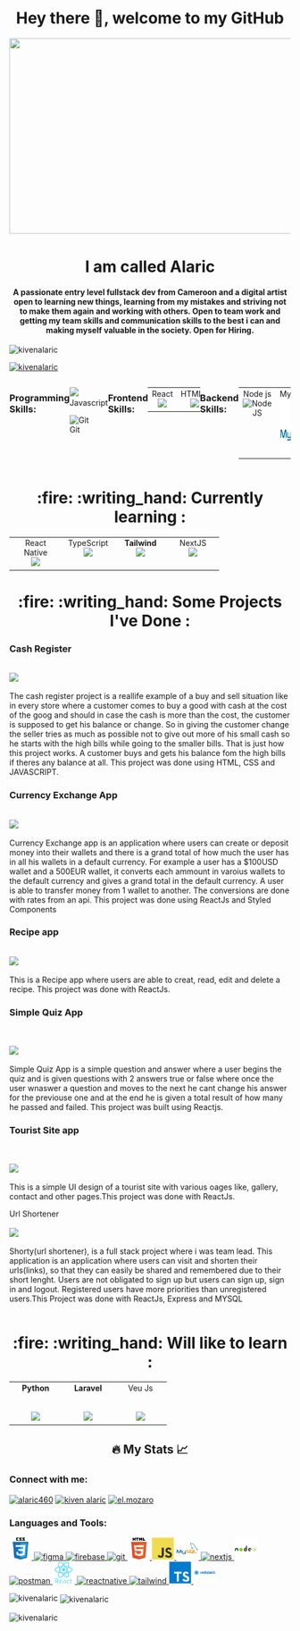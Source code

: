 <h1 align="center">Hey there 👋, welcome to my GitHub</h1>

<div id="header" align="center">  
  <!--here's the hello text below it are the languages links-->
  
  <div align="center">
    <img src="https://media.giphy.com/media/dWesBcTLavkZuG35MI/giphy.gif" width="700" height="350"/>
  </div>
  
  <h1>
    I am called Alaric
  </h1>
  <h4 align="center">A passionate entry level fullstack dev from Cameroon and a digital artist open to learning new things, learning from my mistakes and striving not to make them again and working with others. Open to team work and getting my team skills and communication skills to the best i can and making myself valuable in the society. Open for Hiring.</h4>

  <p align="left"> <img src="https://komarev.com/ghpvc/?username=kivenalaric&label=Profile%20views&color=0e75b6&style=flat" alt="kivenalaric" /> </p>

<p align="left"> <a href="https://github.com/ryo-ma/github-profile-trophy"><img src="https://github-profile-trophy.vercel.app/?username=kivenalaric" alt="kivenalaric" /></a> </p>
</p>
  
<div align="left" style="display:flex">
  <h3 align="left">Programming Skills:</h3>

  <div>
      <p valign="top">
        <p width="80px" align="left">
          <img height="64px" src="https://upload.wikimedia.org/wikipedia/commons/thumb/9/99/Unofficial_JavaScript_logo_2.svg/480px-Unofficial_JavaScript_logo_2.svg.png">
          <br>
          <span style="align: center">Javascript</span>
        </p>
         <p width="80px" align="left">
          <img height="64px" src="https://cdn.svgporn.com/logos/git-icon.svg" title="Git" **alt="Git"/>
           <br>
          <span align="center">Git</span>
        </p>
      </p>
  </div>
  <h3 align="left">Frontend Skills:</h3>

  <table>
    <tbody>
      <tr valign="top">
        <td width="80px" align="center">
          <span>React</span><br>
          <img height="64px" src="https://cdn.worldvectorlogo.com/logos/react-1.svg">
        </td>
        <td width="80px" align="center">
          <span>HTML5</span><br>
          <img height="64px" src="https://cdn.svgporn.com/logos/html-5.svg">
        </td>
        <td width="80px" align="center">
          <span><strong>CSS3</strong>
          </span><br>
          <img height="64px" src="https://cdn.svgporn.com/logos/css-3.svg">
        </td>
      </tr>
    </tbody>
  </table>
  <h3 align="left">Backend Skills:</h3>

  <table>
    <tbody>
      <tr valign="top">
        <td width="80px" align="center">
          <span>Node js</span><br>
          <img src="https://cdn.svgporn.com/logos/nodejs-icon.svg" title="NodeJS" alt="NodeJS" width="100" height="100"/>
        </td>
        <td width="80px" align="center">
          <span>MySQL</span><br>
          <img src="https://github.com/devicons/devicon/blob/master/icons/mysql/mysql-original-wordmark.svg" title="MySQL"  alt="MySQL" width="100" height="100"/>
        </td>
      </tr>
    </tbody>
  </table>
</div>

<h1> :fire: :writing_hand: Currently learning : </h1>
  
  <div align="left">
    <table>      
      <tbody>
        <tr valign="top">
          <td width="80px" align="center">
            <span>React Native</span><br>
            <img height="64px" src="https://cdn.worldvectorlogo.com/logos/react-1.svg">
          </td>
          <td width="80px" align="center">
            <span>TypeScript</span><br>
            <img height="64px" src="https://cdn.svgporn.com/logos/typescript-icon-round.svg">
          </td>
          <td width="80px" align="center">
            <span><strong>Tailwind</strong>
            </span><br>
            <img height="64px" src="https://cdn.svgporn.com/logos/tailwindcss-icon.svg">
          </td>
          <td width="80px" align="center">
            <span>NextJS</span><br>
            <img height="64px" src="https://cdn.svgporn.com/logos/nextjs-icon.svg">
          </td>
        </tr>
      </tbody>
    </table>
  </div>

  <h1> :fire: :writing_hand: Some Projects I've Done : </h1>
  
  <div align="left">
    <table>      
      <tbody>
        <tr valign="top">
          <div align="left">
            <h3>Cash Register</h3><br>
            <a href="https://kivenalaric.github.io/cash-register/">
              <img height="64px" src="https://cdn-icons-png.flaticon.com/128/5113/5113045.png">
            </a>
            <p>The cash register project is a reallife example of a buy and sell situation like in every store where a customer comes to buy a good with cash at the cost of the goog and should in case the cash is more than the cost, the customer is supposed to get his balance or change. So in giving the customer change the seller tries as much as possible not to give out more of his small cash so he starts with the high bills while going to the smaller bills. That is just how this project works. A customer buys and gets his balance fom the high bills if theres any balance at all. This project was done using HTML, CSS and JAVASCRIPT.</p>
          </div>
          <div align="left">
            <h3>Currency Exchange App</h3><br>
            <a href="https://currency-exchange-git-feature-exchange-app-kivenalaric.vercel.app/">
              <img height="64px" src="https://cdn-icons-png.flaticon.com/128/2510/2510667.png">
            </a>
            <p>Currency Exchange app is an application where users can create or deposit money into their wallets and there is a grand total of how much the user has in all his wallets in a default currency. For example a user has a $100USD wallet and a 500EUR wallet, it converts each ammount in varoius wallets to the default currency and gives a grand total in the default currency. A user is able to transfer money from 1 wallet to another. The conversions are done with rates from an api. This project was done using ReactJs and Styled Components</p>
          </p>
          </div>
          <div align="left">
            <h3>Recipe app</h3><br>
            <a href="https://deploy-preview-1--luxury-baklava-cbc2a5.netlify.app/">
              <img height="64px" src="https://cdn-icons-png.flaticon.com/128/1065/1065711.png">
            </a>
            <p>This is a Recipe app where users are able to creat, read, edit and delete a recipe. This project was done with ReactJs.</p>
          </div>
          <div align="left">
            <h3>Simple Quiz App</h3><br><br>
            <a href="https://deploy-preview-1--glistening-tarsier-6b15bb.netlify.app/">
              <img height="64px" src="https://cdn-icons-png.flaticon.com/128/3261/3261308.png">
            </a>
             <p>Simple Quiz App is a simple question and answer where a user begins the quiz and is given questions with 2 answers true or false where once the user wnaswer a question and moves to the next he cant change his answer for the previouse one and at the end he is given a total result of how many he passed and failed. This project was built using Reactjs.</p>
          </div>
          <div align="left">
            <h3>Tourist Site app</h3><br><br>
            <a href="https://deploy-preview-1--coruscating-crumble-ed00bd.netlify.app">
              <img height="64px" src="https://cdn-icons-png.flaticon.com/128/3284/3284668.png">
            </a>
            <p>This is a simple UI design of a tourist site with various oages like, gallery, contact and other pages.This project was done with ReactJs.</p>
          </div>
          <div align="left">
            <span>Url Shortener</span><br><br>
            <a href="https://shorty-rho.vercel.app">
              <img height="64px" src="https://cdn-icons-png.flaticon.com/128/4906/4906292.png">
            </a>
            <p>Shorty(url shortener), is a full stack project where i was team lead. This application is an application where users can visit and shorten their urls(links), so that they can easily be shared and remembered due to their short lenght. Users are not obligated to sign up but users can sign up, sign in and logout. Registered users have more priorities than unregistered users.This Project was done with ReactJs, Express and MYSQL</p>
          </div>
        </tr>
      </tbody>
    </table>
  </div>
  
  <h1> :fire: :writing_hand: Will like to learn : </h1>
  
  <div align="left">
    <table>
      <tbody>
        <tr valign="top">
          <td width="80px" align="center">
            <span><strong>Python </strong>
            </span><br><br><br>
            <img height="64px" src="https://cdn.svgporn.com/logos/python.svg">
          </td>
          <td width="80px" align="center">
            <span><strong>Laravel </strong>
            </span><br><br><br>
            <img height="64px" src="https://cdn.svgporn.com/logos/laravel.svg">
          </td>
          <td width="80px" align="center">
            <span>Veu Js</span><br><br><br>
            <img height="64px" src="https://cdn.svgporn.com/logos/vue.svg">
          </td>
        </tr>
      </tbody>
    </table>
  </div>  
  <!-- my stats -->
  
  ## :fire: My Stats 📈
 <div align="left">
  
<!--  [![GitHub Streak](http://github-readme-streak-stats.herokuapp.com?user=kivenalaric&theme=dark&background=000000)](https://git.io/streak-stats) -->
  

<h3 align="left">Connect with me:</h3>
<p align="left">
<a href="https://twitter.com/alaric460" target="blank"><img align="center" src="https://raw.githubusercontent.com/rahuldkjain/github-profile-readme-generator/master/src/images/icons/Social/twitter.svg" alt="alaric460" height="30" width="40" /></a>
<a href="https://linkedin.com/in/kiven alaric" target="blank"><img align="center" src="https://raw.githubusercontent.com/rahuldkjain/github-profile-readme-generator/master/src/images/icons/Social/linked-in-alt.svg" alt="kiven alaric" height="30" width="40" /></a>
<a href="https://instagram.com/el.mozaro" target="blank"><img align="center" src="https://raw.githubusercontent.com/rahuldkjain/github-profile-readme-generator/master/src/images/icons/Social/instagram.svg" alt="el.mozaro" height="30" width="40" /></a>
</p>

<h3 align="left">Languages and Tools:</h3>
<p align="left"> <a href="https://www.w3schools.com/css/" target="_blank" rel="noreferrer"> <img src="https://raw.githubusercontent.com/devicons/devicon/master/icons/css3/css3-original-wordmark.svg" alt="css3" width="40" height="40"/> </a> <a href="https://www.figma.com/" target="_blank" rel="noreferrer"> <img src="https://www.vectorlogo.zone/logos/figma/figma-icon.svg" alt="figma" width="40" height="40"/> </a> <a href="https://firebase.google.com/" target="_blank" rel="noreferrer"> <img src="https://www.vectorlogo.zone/logos/firebase/firebase-icon.svg" alt="firebase" width="40" height="40"/> </a> <a href="https://git-scm.com/" target="_blank" rel="noreferrer"> <img src="https://www.vectorlogo.zone/logos/git-scm/git-scm-icon.svg" alt="git" width="40" height="40"/> </a> <a href="https://www.w3.org/html/" target="_blank" rel="noreferrer"> <img src="https://raw.githubusercontent.com/devicons/devicon/master/icons/html5/html5-original-wordmark.svg" alt="html5" width="40" height="40"/> </a> <a href="https://developer.mozilla.org/en-US/docs/Web/JavaScript" target="_blank" rel="noreferrer"> <img src="https://raw.githubusercontent.com/devicons/devicon/master/icons/javascript/javascript-original.svg" alt="javascript" width="40" height="40"/> </a> <a href="https://www.mysql.com/" target="_blank" rel="noreferrer"> <img src="https://raw.githubusercontent.com/devicons/devicon/master/icons/mysql/mysql-original-wordmark.svg" alt="mysql" width="40" height="40"/> </a> <a href="https://nextjs.org/" target="_blank" rel="noreferrer"> <img src="https://cdn.worldvectorlogo.com/logos/nextjs-2.svg" alt="nextjs" width="40" height="40"/> </a> <a href="https://nodejs.org" target="_blank" rel="noreferrer"> <img src="https://raw.githubusercontent.com/devicons/devicon/master/icons/nodejs/nodejs-original-wordmark.svg" alt="nodejs" width="40" height="40"/> </a> <a href="https://postman.com" target="_blank" rel="noreferrer"> <img src="https://www.vectorlogo.zone/logos/getpostman/getpostman-icon.svg" alt="postman" width="40" height="40"/> </a> <a href="https://reactjs.org/" target="_blank" rel="noreferrer"> <img src="https://raw.githubusercontent.com/devicons/devicon/master/icons/react/react-original-wordmark.svg" alt="react" width="40" height="40"/> </a> <a href="https://reactnative.dev/" target="_blank" rel="noreferrer"> <img src="https://reactnative.dev/img/header_logo.svg" alt="reactnative" width="40" height="40"/> </a> <a href="https://tailwindcss.com/" target="_blank" rel="noreferrer"> <img src="https://www.vectorlogo.zone/logos/tailwindcss/tailwindcss-icon.svg" alt="tailwind" width="40" height="40"/> </a> <a href="https://www.typescriptlang.org/" target="_blank" rel="noreferrer"> <img src="https://raw.githubusercontent.com/devicons/devicon/master/icons/typescript/typescript-original.svg" alt="typescript" width="40" height="40"/> </a> <a href="https://webpack.js.org" target="_blank" rel="noreferrer"> <img src="https://raw.githubusercontent.com/devicons/devicon/d00d0969292a6569d45b06d3f350f463a0107b0d/icons/webpack/webpack-original-wordmark.svg" alt="webpack" width="40" height="40"/> </a> </p>

<p><img align="left" src="https://github-readme-stats.vercel.app/api/top-langs?username=kivenalaric&show_icons=true&locale=en&layout=compact" alt="kivenalaric" /></p>

<p>&nbsp;<img align="center" src="https://github-readme-stats.vercel.app/api?username=kivenalaric&show_icons=true&locale=en" alt="kivenalaric" /></p>

<p><img align="center" src="https://github-readme-streak-stats.herokuapp.com/?user=kivenalaric&" alt="kivenalaric" /></p>
